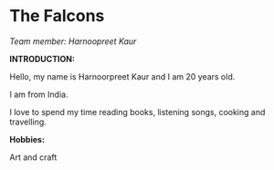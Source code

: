 # The Falcons
_Team member: Harnoopreet Kaur_




**INTRODUCTION:**


Hello, my name is Harnoorpreet Kaur and I am 20 years old.

I am from India.

I love to spend my time reading books, listening songs, cooking and travelling.




**Hobbies:**

Art and craft
